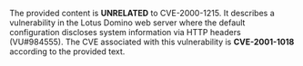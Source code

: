 The provided content is **UNRELATED** to CVE-2000-1215. It describes a vulnerability in the Lotus Domino web server where the default configuration discloses system information via HTTP headers (VU#984555). The CVE associated with this vulnerability is **CVE-2001-1018** according to the provided text.